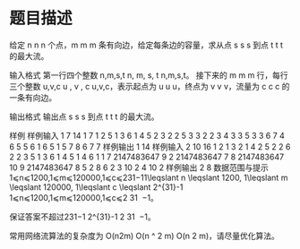 # 题目描述

给定 n n n 个点，m m m 条有向边，给定每条边的容量，求从点 s s s 到点 t t t 的最大流。

输入格式
第一行四个整数 n,m,s,t n, m, s, t n,m,s,t。
接下来的 m m m 行，每行三个整数 u,v,c u , v , c u,v,c，表示起点为 u u u，终点为 v v v，流量为 c c c 的一条有向边。

输出格式
输出点 s s s 到点 t t t 的最大流。

样例
样例输入 1
7 14 1 7
1 2 5
1 3 6
1 4 5
2 3 2
2 5 3
3 2 2
3 4 3
3 5 3
3 6 7
4 6 5
5 6 1
6 5 1
5 7 8
6 7 7
样例输出 1
14
样例输入 2
10 16 1 2
1 3 2
1 4 2
5 2 2
6 2 2
3 5 1
3 6 1
4 5 1
4 6 1
1 7 2147483647
9 2 2147483647
7 8 2147483647
10 9 2147483647
8 5 2
8 6 2
3 10 2
4 10 2
样例输出 2
8
数据范围与提示
1⩽n⩽1200,1⩽m⩽120000,1⩽c⩽231−11\leqslant n \leqslant 1200, 1\leqslant m \leqslant 120000, 1\leqslant c \leqslant 2^{31}-1 1⩽n⩽1200,1⩽m⩽120000,1⩽c⩽2
​31
​​ −1。

保证答案不超过231−1 2^{31}-1 2
​31
​​ −1。

常用网络流算法的复杂度为 O(n2m) O(n ^ 2 m) O(n
​2
​​ m)，请尽量优化算法。